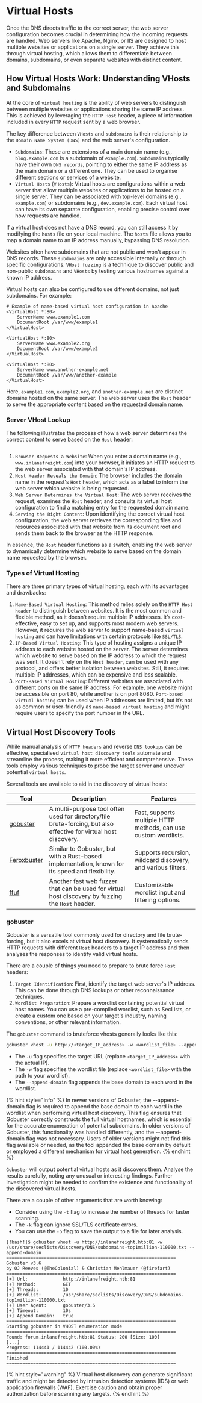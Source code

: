 # Virtual Hosts

Once the DNS directs traffic to the correct server, the web server configuration becomes crucial in determining how the incoming requests are handled. Web servers like Apache, Nginx, or IIS are designed to host multiple websites or applications on a single server. They achieve this through virtual hosting, which allows them to differentiate between domains, subdomains, or even separate websites with distinct content.

## How Virtual Hosts Work: Understanding VHosts and Subdomains

At the core of `virtual hosting` is the ability of web servers to distinguish between multiple websites or applications sharing the same IP address. This is achieved by leveraging the `HTTP Host` header, a piece of information included in every `HTTP` request sent by a web browser.

The key difference between `VHosts` and `subdomains` is their relationship to the `Domain Name System (DNS)` and the web server's configuration.

* `Subdomains`: These are extensions of a main domain name (e.g., `blog.example.com` is a subdomain of `example.com`). `Subdomains` typically have their own `DNS records`, pointing to either the same IP address as the main domain or a different one. They can be used to organise different sections or services of a website.
* `Virtual Hosts` (`VHosts`): Virtual hosts are configurations within a web server that allow multiple websites or applications to be hosted on a single server. They can be associated with top-level domains (e.g., `example.com`) or subdomains (e.g., `dev.example.com`). Each virtual host can have its own separate configuration, enabling precise control over how requests are handled.

If a virtual host does not have a DNS record, you can still access it by modifying the `hosts` file on your local machine. The `hosts` file allows you to map a domain name to an IP address manually, bypassing DNS resolution.

Websites often have subdomains that are not public and won't appear in DNS records. These `subdomains` are only accessible internally or through specific configurations. `VHost fuzzing` is a technique to discover public and non-public `subdomains` and `VHosts` by testing various hostnames against a known IP address.

Virtual hosts can also be configured to use different domains, not just subdomains. For example:

```apacheconf
# Example of name-based virtual host configuration in Apache
<VirtualHost *:80>
    ServerName www.example1.com
    DocumentRoot /var/www/example1
</VirtualHost>

<VirtualHost *:80>
    ServerName www.example2.org
    DocumentRoot /var/www/example2
</VirtualHost>

<VirtualHost *:80>
    ServerName www.another-example.net
    DocumentRoot /var/www/another-example
</VirtualHost>
```

Here, `example1.com`, `example2.org`, and `another-example.net` are distinct domains hosted on the same server. The web server uses the `Host` header to serve the appropriate content based on the requested domain name.

### Server VHost Lookup

The following illustrates the process of how a web server determines the correct content to serve based on the `Host` header:

<figure><img src="../../../../.gitbook/assets/image (1) (1) (1) (1) (1) (1) (1) (1) (1) (1) (1) (1) (1) (1) (1) (1) (1) (1) (1) (1) (1) (1) (1) (1) (1) (1) (1) (1) (1) (1) (1) (1) (1) (1) (1).png" alt=""><figcaption></figcaption></figure>

1. `Browser Requests a Website`: When you enter a domain name (e.g., `www.inlanefreight.com`) into your browser, it initiates an HTTP request to the web server associated with that domain's IP address.
2. `Host Header Reveals the Domain`: The browser includes the domain name in the request's `Host` header, which acts as a label to inform the web server which website is being requested.
3. `Web Server Determines the Virtual Host`: The web server receives the request, examines the `Host` header, and consults its virtual host configuration to find a matching entry for the requested domain name.
4. `Serving the Right Content`: Upon identifying the correct virtual host configuration, the web server retrieves the corresponding files and resources associated with that website from its document root and sends them back to the browser as the HTTP response.

In essence, the `Host` header functions as a switch, enabling the web server to dynamically determine which website to serve based on the domain name requested by the browser.

### Types of Virtual Hosting

There are three primary types of virtual hosting, each with its advantages and drawbacks:

1. `Name-Based Virtual Hosting`: This method relies solely on the `HTTP Host header` to distinguish between websites. It is the most common and flexible method, as it doesn't require multiple IP addresses. It’s cost-effective, easy to set up, and supports most modern web servers. However, it requires the web server to support name-based `virtual hosting` and can have limitations with certain protocols like `SSL/TLS`.
2. `IP-Based Virtual Hosting`: This type of hosting assigns a unique IP address to each website hosted on the server. The server determines which website to serve based on the IP address to which the request was sent. It doesn't rely on the `Host header`, can be used with any protocol, and offers better isolation between websites. Still, it requires multiple IP addresses, which can be expensive and less scalable.
3. `Port-Based Virtual Hosting`: Different websites are associated with different ports on the same IP address. For example, one website might be accessible on port 80, while another is on port 8080. `Port-based virtual hosting` can be used when IP addresses are limited, but it’s not as common or user-friendly as `name-based virtual hosting` and might require users to specify the port number in the URL.

## Virtual Host Discovery Tools

While manual analysis of `HTTP headers` and reverse `DNS lookups` can be effective, specialised `virtual host discovery tools` automate and streamline the process, making it more efficient and comprehensive. These tools employ various techniques to probe the target server and uncover potential `virtual hosts`.

Several tools are available to aid in the discovery of virtual hosts:

| Tool                                                 | Description                                                                                                      | Features                                                        |
| ---------------------------------------------------- | ---------------------------------------------------------------------------------------------------------------- | --------------------------------------------------------------- |
| [gobuster](https://github.com/OJ/gobuster)           | A multi-purpose tool often used for directory/file brute-forcing, but also effective for virtual host discovery. | Fast, supports multiple HTTP methods, can use custom wordlists. |
| [Feroxbuster](https://github.com/epi052/feroxbuster) | Similar to Gobuster, but with a Rust-based implementation, known for its speed and flexibility.                  | Supports recursion, wildcard discovery, and various filters.    |
| [ffuf](https://github.com/ffuf/ffuf)                 | Another fast web fuzzer that can be used for virtual host discovery by fuzzing the `Host` header.                | Customizable wordlist input and filtering options.              |

### gobuster

Gobuster is a versatile tool commonly used for directory and file brute-forcing, but it also excels at virtual host discovery. It systematically sends HTTP requests with different `Host` headers to a target IP address and then analyses the responses to identify valid virtual hosts.

There are a couple of things you need to prepare to brute force `Host` headers:

1. `Target Identification`: First, identify the target web server's IP address. This can be done through DNS lookups or other reconnaissance techniques.
2. `Wordlist Preparation`: Prepare a wordlist containing potential virtual host names. You can use a pre-compiled wordlist, such as SecLists, or create a custom one based on your target's industry, naming conventions, or other relevant information.

The `gobuster` command to bruteforce vhosts generally looks like this:

```bash
gobuster vhost -u http://<target_IP_address> -w <wordlist_file> --append-domain
```

* The `-u` flag specifies the target URL (replace `<target_IP_address>` with the actual IP).
* The `-w` flag specifies the wordlist file (replace `<wordlist_file>` with the path to your wordlist).
* The `--append-domain` flag appends the base domain to each word in the wordlist.

{% hint style="info" %}
In newer versions of Gobuster, the --append-domain flag is required to append the base domain to each word in the wordlist when performing virtual host discovery. This flag ensures that Gobuster correctly constructs the full virtual hostnames, which is essential for the accurate enumeration of potential subdomains. In older versions of Gobuster, this functionality was handled differently, and the --append-domain flag was not necessary. Users of older versions might not find this flag available or needed, as the tool appended the base domain by default or employed a different mechanism for virtual host generation.
{% endhint %}

`Gobuster` will output potential virtual hosts as it discovers them. Analyse the results carefully, noting any unusual or interesting findings. Further investigation might be needed to confirm the existence and functionality of the discovered virtual hosts.

There are a couple of other arguments that are worth knowing:

* Consider using the `-t` flag to increase the number of threads for faster scanning.
* The `-k` flag can ignore SSL/TLS certificate errors.
* You can use the `-o` flag to save the output to a file for later analysis.

```shell-session
[!bash!]$ gobuster vhost -u http://inlanefreight.htb:81 -w /usr/share/seclists/Discovery/DNS/subdomains-top1million-110000.txt --append-domain
===============================================================
Gobuster v3.6
by OJ Reeves (@TheColonial) & Christian Mehlmauer (@firefart)
===============================================================
[+] Url:             http://inlanefreight.htb:81
[+] Method:          GET
[+] Threads:         10
[+] Wordlist:        /usr/share/seclists/Discovery/DNS/subdomains-top1million-110000.txt
[+] User Agent:      gobuster/3.6
[+] Timeout:         10s
[+] Append Domain:   true
===============================================================
Starting gobuster in VHOST enumeration mode
===============================================================
Found: forum.inlanefreight.htb:81 Status: 200 [Size: 100]
[...]
Progress: 114441 / 114442 (100.00%)
===============================================================
Finished
===============================================================
```

{% hint style="warning" %}
Virtual host discovery can generate significant traffic and might be detected by intrusion detection systems (IDS) or web application firewalls (WAF). Exercise caution and obtain proper authorization before scanning any targets.
{% endhint %}
